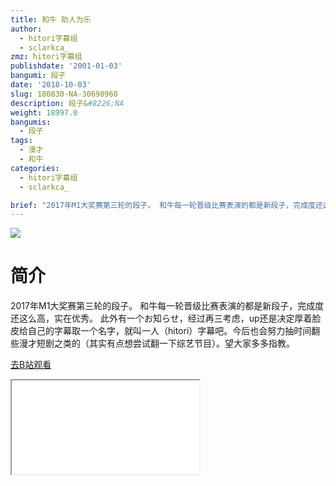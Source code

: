 ```yaml
---
title: 和牛 助人为乐
author:
  - hitori字幕组
  - sclarkca_
zmz: hitori字幕组
publishdate: '2001-01-03'
bangumi: 段子
date: '2018-10-03'
slug: 180830-NA-30698960
description: 段子&#8226;NA
weight: 18997.0
bangumis:
  - 段子
tags:
  - 漫才
  - 和牛
categories:
  - hitori字幕组
  - sclarkca_

brief: "2017年M1大奖赛第三轮的段子。 和牛每一轮晋级比赛表演的都是新段子，完成度还这么高，实在优秀。 此外有一个お知らせ，经过再三考虑，up还是决定厚着脸皮给自己的字幕取一个名字，就叫一人（hitori）字幕吧。今后也会努力抽时间翻些漫才短剧之类的（其实有点想尝试翻一下综艺节目）。望大家多多指教。"
---
```

![](https://i.imgur.com/ccCI54k.jpg)
# 简介  
2017年M1大奖赛第三轮的段子。
和牛每一轮晋级比赛表演的都是新段子，完成度还这么高，实在优秀。
此外有一个お知らせ，经过再三考虑，up还是决定厚着脸皮给自己的字幕取一个名字，就叫一人（hitori）字幕吧。今后也会努力抽时间翻些漫才短剧之类的（其实有点想尝试翻一下综艺节目）。望大家多多指教。  

[去B站观看](https://www.bilibili.com/video/av30698960/)
<div class ="resp-container"><iframe class="testiframe" src="//player.bilibili.com/player.html?aid=30698960"", scrolling="no", allowfullscreen="true" > </iframe></div> 
